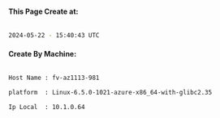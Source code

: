 
   
#### This Page Create at:

```bash

2024-05-22 - 15:40:43 UTC

```

#### Create By Machine:

```bash

Host Name : fv-az1113-981

platform  : Linux-6.5.0-1021-azure-x86_64-with-glibc2.35

Ip Local  : 10.1.0.64

```

